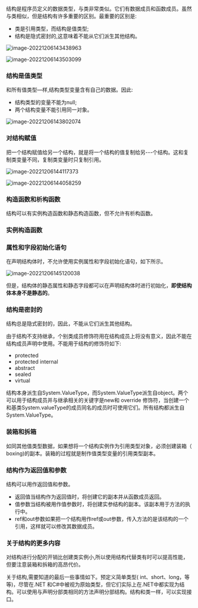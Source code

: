 结构是程序员定义的数据类型，与类非常类似。它们有数据成员和函数成员。虽然与类相似，但是结构有许多重要的区别。最重要的区别是:

+ 类是引用类型，而结构是值类型;
+ 结构是隐式密封的,这意味着不能从它们派生其他结构。



![image-20221206143438963](https://s2.loli.net/2022/12/06/NfdeVobt6HrRJYg.png)



![image-20221206143503099](https://s2.loli.net/2022/12/06/xuvMflGkN6KtroZ.png)

### 结构是值类型

和所有值类型—样,结构类型变量含有自己的数据。因此:

+ 结构类型的变量不能为null;
+ 两个结构变量不能引用同一对象。

![image-20221206143802074](https://s2.loli.net/2022/12/06/sjuwWLytiAmYR2c.png)

### 对结构赋值

把一个结构赋值给另一个结构，就是将一个结构的值复制给另---个结构。这和复制类变量不同，复制类变量时只复制引用。



![image-20221206144117373](https://s2.loli.net/2022/12/06/VMO1uIBlKGX4zJF.png)



![image-20221206144058259](https://s2.loli.net/2022/12/06/n8jE97D4Pa3fRHV.png)

### 构造函数和析构函数

结构可以有实例构造函数和静态构造函数，但不允许有析构函数。

### 实例构造函数



### 属性和字段初始化语句

在声明结构体时，不允许使用实例属性和字段初始化语句，如下所示。

![image-20221206145120038](https://s2.loli.net/2022/12/06/3bYV9hAoSDcxrC2.png)

但是，结构体的静态属性和静态字段都可以在声明结构体时进行初始化，**即使结构体本身不是静态的**。

### 结构是密封的

结构总是隐式密封的，因此，不能从它们派生其他结构。

由于结构不支持继承，个别类成员修饰符用在结构成员上将没有意义，因此不能在结构成员声明中使用。不能用于结构的修饰符如下:

+ protected
+ protected internal
+ abstract
+ sealed
+ virtual

结构本身派生自System.ValueType，而System.ValueType派生自object。两个可以用于结构成员并与继承相关的关键字是new和 override 修饰符，当创建一个和基类System.valueType的成员同名的成员时可使用它们。所有结构都派生自System.ValueType。

### 装箱和拆箱

如同其他值类型数据，如果想将一个结构实例作为引用类型对象，必须创建装箱（ boxing)的副本。装箱的过程就是制作值类型变量的引用类型副本。

### 结构作为返回值和参数

结构可以用作返回值和参数。

+ 返回值当结构作为返回值时，将创建它的副本并从函数成员返回。
+ 值参数当结构被用作值参数时，将创建实参结构的副本。该副本用于方法的执行中。
+ ref和out参数如果把一个结构用作ref或out参数，传入方法的是该结构的一个引用，这样就可以修改其数据成员。

### 关于结构的更多内容

对结构进行分配的开销比创建类实例小,所以使用结构代替类有时可以提高性能，但要注意装箱和拆箱的高昂代价。

关于结构,需要知道的最后一些事情如下。预定义简单类型( int、short、long，等等)，尽管在.NET 和C#中被视为原始类型，但它们实际上在.NET中都实现为结构。可以使用与声明分部类相同的方法声明分部结构。结构和类一样，可以实现接口。